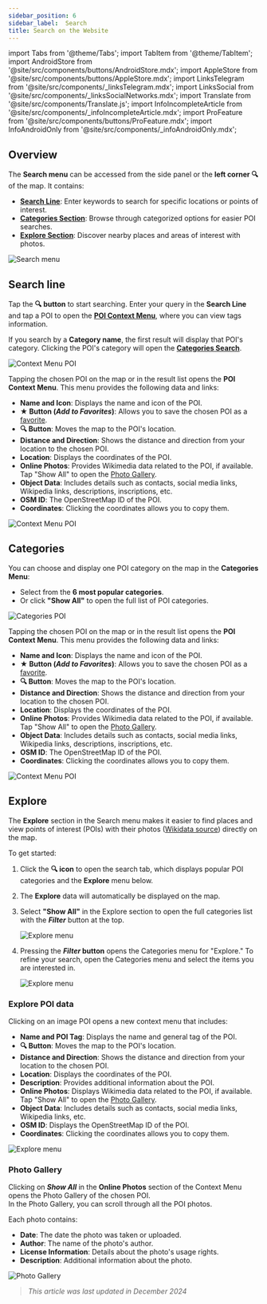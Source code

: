 ```yaml
---
sidebar_position: 6
sidebar_label:  Search
title: Search on the Website
---
```


import Tabs from '@theme/Tabs';
import TabItem from '@theme/TabItem';
import AndroidStore from '@site/src/components/buttons/AndroidStore.mdx';
import AppleStore from '@site/src/components/buttons/AppleStore.mdx';
import LinksTelegram from '@site/src/components/_linksTelegram.mdx';
import LinksSocial from '@site/src/components/_linksSocialNetworks.mdx';
import Translate from '@site/src/components/Translate.js';
import InfoIncompleteArticle from '@site/src/components/_infoIncompleteArticle.mdx';
import ProFeature from '@site/src/components/buttons/ProFeature.mdx';
import InfoAndroidOnly from '@site/src/components/_infoAndroidOnly.mdx';

<InfoIncompleteArticle/>


## Overview

The **Search menu** can be accessed from the side panel or the **left corner 🔍** of the map. It contains:

- [**Search Line**](#search-line): Enter keywords to search for specific locations or points of interest.  
- [**Categories Section**](#categories): Browse through categorized options for easier POI searches.  
- [**Explore Section**](#explore): Discover nearby places and areas of interest with photos.

![Search menu](@site/static/img/web/search.png)


## Search line

Tap the **🔍 button** to start searching. Enter your query in the **Search Line** and tap a POI to open the [**POI Context Menu**](#poi-context-menu), where you can view tags information.

If you search by a **Category name**, the first result will display that POI's category. Clicking the POI's category will open the [**Categories Search**](#categories-menu).

![Context Menu POI](@site/static/img/web/context_menu_poi.png)


Tapping the chosen POI on the map or in the result list opens the **POI Context Menu**. This menu provides the following data and links:

- **Name and Icon**: Displays the name and icon of the POI.  
- **★ Button (_Add to Favorites_)**: Allows you to save the chosen POI as a [favorite](../web/web-userdata.mdx#add--edit-favorite).  
- **🔍 Button**: Moves the map to the POI's location.  
- **Distance and Direction**: Shows the distance and direction from your location to the chosen POI.  
- **Location**: Displays the coordinates of the POI.  
- **Online Photos**: Provides Wikimedia data related to the POI, if available. Tap "Show All" to open the [Photo Gallery](#photo-gallery).
- **Object Data**: Includes details such as contacts, social media links, Wikipedia links, descriptions, inscriptions, etc.  
- **OSM ID**: The OpenStreetMap ID of the POI.  
- **Coordinates**: Clicking the coordinates allows you to copy them.

![Context Menu POI](@site/static/img/web/context_menu_poi_1.png)

## Categories

You can choose and display one POI category on the map in the **Categories Menu**:  
- Select from the **6 most popular categories**.  
- Or click **"Show All"** to open the full list of POI categories.

![Categories POI](@site/static/img/web/categories_poi.png)

Tapping the chosen POI on the map or in the result list opens the **POI Context Menu**. This menu provides the following data and links:
- **Name and Icon**: Displays the name and icon of the POI.  
- **★ Button (_Add to Favorites_)**: Allows you to save the chosen POI as a [favorite](../web/web-userdata.mdx#add--edit-favorite).  
- **🔍 Button**: Moves the map to the POI's location.  
- **Distance and Direction**: Shows the distance and direction from your location to the chosen POI.  
- **Location**: Displays the coordinates of the POI.  
- **Online Photos**: Provides Wikimedia data related to the POI, if available. Tap "Show All" to open the [Photo Gallery](#photo-gallery).
- **Object Data**: Includes details such as contacts, social media links, Wikipedia links, descriptions, inscriptions, etc.  
- **OSM ID**: The OpenStreetMap ID of the POI.  
- **Coordinates**: Clicking the coordinates allows you to copy them.

![Context Menu POI](@site/static/img/web/categories_poi_1.png)


## Explore

The **Explore** section in the Search menu makes it easier to find places and view points of interest (POIs) with their photos ([Wikidata source](https://www.wikidata.org/)) directly on the map.


To get started:

1. Click the **🔍 icon** to open the search tab, which displays popular POI categories and the **Explore** menu below.  
2. The **Explore** data will automatically be displayed on the map.  
3. Select **"Show All"** in the Explore section to open the full categories list with the **_Filter_** button at the top.  

   ![Explore menu](@site/static/img/web/explore.png)

4. Pressing the **_Filter_ button** opens the Categories menu for "Explore." To refine your search, open the Categories menu and select the items you are interested in.  

   ![Explore menu](@site/static/img/web/explore_cat.png)

### Explore POI data

Clicking on an image POI opens a new context menu that includes:

- **Name and POI Tag**: Displays the name and general tag of the POI.  
- **🔍 Button**: Moves the map to the POI's location.  
- **Distance and Direction**: Shows the distance and direction from your location to the chosen POI.  
- **Location**: Displays the coordinates of the POI.  
- **Description**: Provides additional information about the POI.  
- **Online Photos**: Displays Wikimedia data related to the POI, if available. Tap "Show All" to open the [Photo Gallery](#photo-gallery).  
- **Object Data**: Includes details such as contacts, social media links, Wikipedia links, etc.  
- **OSM ID**: Displays the OpenStreetMap ID of the POI.  
- **Coordinates**: Clicking the coordinates allows you to copy them.

![Explore menu](@site/static/img/web/poi_context.png)

### Photo Gallery

Clicking on **_Show All_** in the **Online Photos** section of the Context Menu opens the Photo Gallery of the chosen POI.  
In the Photo Gallery, you can scroll through all the POI photos.  

Each photo contains:  
- **Date**: The date the photo was taken or uploaded.  
- **Author**: The name of the photo's author.  
- **License Information**: Details about the photo's usage rights.  
- **Description**: Additional information about the photo.

![Photo Gallery](@site/static/img/web/poi_photo.png)



> *This article was last updated in December 2024*
